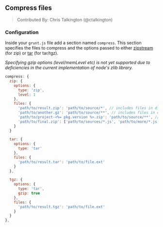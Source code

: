## Compress files
> Contributed By: Chris Talkington (@ctalkington)

### Configuration

Inside your `grunt.js` file add a section named `compress`. This section
specifies the files to compress and the options passed to either [zipstream](https://github.com/wellawaretech/node-zipstream)
(for zip) or [tar](https://github.com/isaacs/node-tar) (for tar/tgz).

*Specifying gzip options (level/memLevel etc) is not yet supported due to deficiencies in the current implementation of node's zlib library.*

``` javascript
compress: {
  zip: {
    options: {
      type: 'zip',
      level: 1
    },
    files: {
      'path/to/result.zip': 'path/to/source/*', // includes files in dir
      'path/to/another.gz': 'path/to/source/**', // includes files in dir and subdirs
      'path/to/project-<%= pkg.version %>.zip': 'path/to/source/**', // variables in destination
      'path/to/final.zip': ['path/to/sources/*.js', 'path/to/more/*.js'] // include JS files in two diff dirs
    }
  }

  tar: {
    options: {
      type: 'tar'
    },
    files: {
      'path/to/result.tar': 'path/to/file.ext'
    }
  },

  tgz: {
    options: {
      type: 'tar',
      gzip: true
    },
    files: {
      'path/to/result.tgz': 'path/to/file.ext'
    }
  }
},
```
